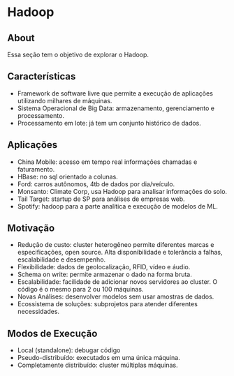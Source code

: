 # Hadoop

## About
  Essa seção tem o objetivo de explorar o Hadoop.
  
## Características

- Framework de software livre que permite a execução de aplicações utilizando milhares de máquinas.
- Sistema Operacional de Big Data: armazenamento, gerenciamento e processamento.
- Processamento em lote: já tem um conjunto histórico de dados.

## Aplicações
- China Mobile: acesso em tempo real informações chamadas e faturamento.
- HBase: no sql orientado a colunas.
- Ford: carros autônomos, 4tb de dados por dia/veículo.
- Monsanto: Climate Corp, usa Hadoop para analisar informações do solo.
- Tail Target: startup de SP para análises de empresas web.
- Spotify: hadoop para a parte analítica e execução de modelos de ML.

## Motivação
- Redução de custo: cluster heterogêneo permite diferentes marcas e especificações, open source. Alta disponibilidade e tolerância a falhas, escalabilidade e desempenho.
- Flexibilidade: dados de geolocalização, RFID, vídeo e áudio.
- Schema on write: permite armazenar o dado na forma bruta.
- Escalabilidade: facilidade de adicionar novos servidores ao cluster. O código é o mesmo para 2 ou 100 máquinas.
- Novas Análises: desenvolver modelos sem usar amostras de dados.
- Ecossistema de soluções: subprojetos para atender diferentes necessidades.


## Modos de Execução
- Local (standalone): debugar código
- Pseudo-distribuído: executados em uma única máquina.
- Completamente distribuído: cluster múltiplas máquinas.

